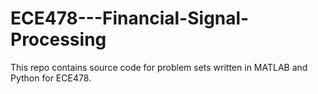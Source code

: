 # ECE478---Financial-Signal-Processing

This repo contains source code for problem sets written in MATLAB and Python for ECE478.
